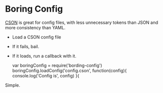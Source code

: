 # Boring Config

[CSON](https://github.com/bevry/cson) is great for config files, with less unnecessary tokens than JSON and more consistency than YAML.

 - Load a CSON config file
 - If it fails, bail.
 - If it loads, run a callback with it.

 	var boringConfig = require('bording-config')
	boringConfig.loadConfig('config.cson', function(config){
		console.log('Config is', config)
	}{

Simple.